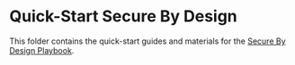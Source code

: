 # Quick-Start Secure By Design 

This folder contains the quick-start guides and materials for the [Secure By Design Playbook](../Playbook.md). 

